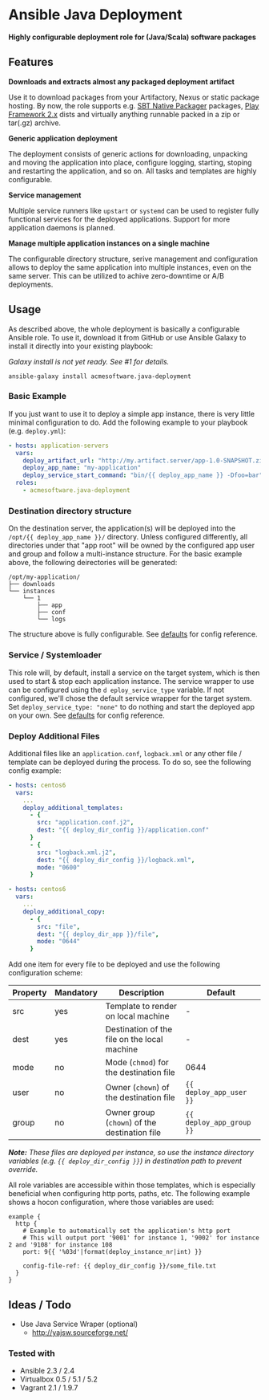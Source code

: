 Ansible Java Deployment
=======================

**Highly configurable deployment role for (Java/Scala) software packages**

Features
--------

**Downloads and extracts almost any packaged deployment artifact**

Use it to download packages from your Artifactory, Nexus or static package hosting. By now, the role supports e.g.
[SBT Native Packager](https://github.com/sbt/sbt-native-packager) packages, 
[Play Framework 2.x](https://www.playframework.com/) dists and virtually anything runnable packed in a zip or tar(.gz) 
archive.

**Generic application deployment**

The deployment consists of generic actions for downloading, unpacking and moving the application into place, configure 
logging, starting, stoping and restarting the application, and so on. All tasks and templates are highly configurable.

**Service management**

Multiple service runners like `upstart` or `systemd` can be used to register fully functional services for the deployed 
applications. Support for more application daemons is planned.

**Manage multiple application instances on a single machine**

The configurable directory structure, serive management and configuration allows to deploy the same application into 
multiple instances, even on the same server. This can be utilized to achive zero-downtime or A/B deployments.

Usage
-----

As described above, the whole deployment is basically a configurable Ansible role. To use it, download it from GitHub or 
use Ansible Galaxy to install it directly into your existing playbook:

*Galaxy install is not yet ready. See #1 for details.*
```
ansible-galaxy install acmesoftware.java-deployment
```

### Basic Example

If you just want to use it to deploy a simple app instance, there is very little minimal configuration to do. Add the 
following example to your playbook (e.g. `deploy.yml`):


```yml
- hosts: application-servers
  vars:
    deploy_artifact_url: "http://my.artifact.server/app-1.0-SNAPSHOT.zip"
    deploy_app_name: "my-application"
    deploy_service_start_command: "bin/{{ deploy_app_name }} -Dfoo=bar"
  roles:
    - acmesoftware.java-deployment
```

### Destination directory structure

On the destination server, the application(s) will be deployed into the `/opt/{{ deploy_app_name }}/` directory. Unless 
configured differently, all directories under that "app root" will be owned by the configured app user and group and 
follow a multi-instance structure. For the basic example above, the following deirectories will be generated:

```
/opt/my-application/
├── downloads
└── instances
    └── 1
        ├── app
        ├── conf
        └── logs
```

The structure above is fully configurable. See [defaults](defaults/main.yml) for config reference.

### Service / Systemloader

This role will, by default, install a service on the target system, which is then used to start & stop each application 
instance. The service wrapper to use can be configured using the `d
eploy_service_type` variable. If not configured, we'll 
chose the default service wrapper for the target system. Set `deploy_service_type: "none"` to do nothing and start the 
deployed app on your own. See [defaults](defaults/main.yml) for config reference.


### Deploy Additional Files

Additional files like an `application.conf`, `logback.xml` or any other file / template can be deployed during the 
process. To do so, see the following config example:

```yml
- hosts: centos6
  vars:
    ...
    deploy_additional_templates:
      - { 
        src: "application.conf.j2", 
        dest: "{{ deploy_dir_config }}/application.conf" 
      }
      - { 
        src: "logback.xml.j2", 
        dest: "{{ deploy_dir_config }}/logback.xml", 
        mode: "0600"
      }
```

```yml
- hosts: centos6
  vars:
    ...
    deploy_additional_copy:
      - { 
        src: "file", 
        dest: "{{ deploy_dir_app }}/file",
        mode: "0644" 
      }
```

Add one item for every file to be deployed and use the following configuration scheme:

| Property  | Mandatory | Description                                   | Default                  |
| --------- | --------- | --------------------------------------------- | ------------------------ |
| src       | yes       | Template to render on local machine           | -                        |
| dest      | yes       | Destination of the file on the local machine  | -                        |
| mode      | no        | Mode (`chmod`) for the destination file       | 0644                     |
| user      | no        | Owner (`chown`) of the destination file       | `{{ deploy_app_user }}`  |
| group     | no        | Owner group (`chown`) of the destination file | `{{ deploy_app_group }}` |

***Note:** These files are deployed per instance, so use the instance directory variables (e.g. 
`{{ deploy_dir_config }}`) in destination path to prevent override.*

All role variables are accessible within those templates, which is especially beneficial when configuring http ports, 
paths, etc. The following example shows a hocon configuration, where those variables are used:

```jinja2
example {
  http {
    # Example to automatically set the application's http port
    # This will output port '9001' for instance 1, '9002' for instance 2 and '9108' for instance 108
    port: 9{{ '%03d'|format(deploy_instance_nr|int) }}

    config-file-ref: {{ deploy_dir_config }}/some_file.txt
  }
}
```

Ideas / Todo
------------

* Use Java Service Wraper (optional)
  * http://yajsw.sourceforge.net/

### Tested with
* Ansible 2.3 / 2.4
* Virtualbox 0.5 / 5.1 / 5.2
* Vagrant 2.1 / 1.9.7
